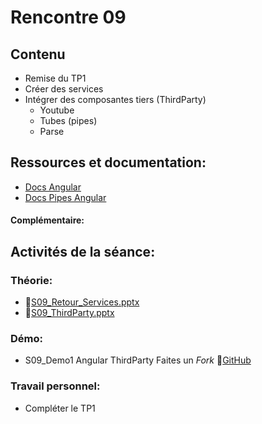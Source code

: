 # Rencontre 09

## Contenu
- Remise du TP1
- Créer des services
- Intégrer des composantes tiers (ThirdParty)
  - Youtube
  - Tubes (pipes)
  - Parse


## Ressources et documentation: 
 - [Docs Angular](https://angular.io/docs)
 - [Docs Pipes Angular](https://angular.io/guide/pipes)
#### Complémentaire: 


## Activités de la séance: 
### Théorie:  
 - 🔗[S09_Retour_Services.pptx](https://cegepedouardmontpetit-my.sharepoint.com/:p:/r/personal/valerie_turgeon_cegepmontpetit_ca/Documents/420_CW6_SITE/PowerPoints/S09_Retour_Services.pptx?d=w968370318ffa4533b9956771fe1cc289&csf=1&web=1&e=wfcgvm)
 - 🔗[S09_ThirdParty.pptx](https://cegepedouardmontpetit-my.sharepoint.com/:p:/r/personal/valerie_turgeon_cegepmontpetit_ca/Documents/420_CW6_SITE/PowerPoints/S09_ThirdParty.pptx?d=wa85ea3877af44c6d90bfdda5e5488d71&csf=1&web=1&e=ohWwrY)


### Démo:
 -  S09_Demo1 Angular ThirdParty Faites un *Fork* 🔗[GitHub](https://github.com/ProgWebServicesFC/CW6_S09_Demo1)

<!-- ### Laboratoire: 
 - S09_Lab1 Angular ThirdParty Faites un *Fork* 🔗[GitHub](BRISE) -->

### Travail personnel: 
 - Compléter le TP1